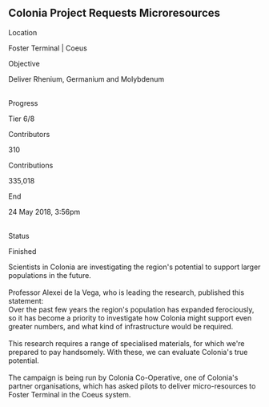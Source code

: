 ## Colonia Project Requests Microresources

Location

Foster Terminal \| Coeus

Objective

Deliver Rhenium, Germanium and Molybdenum

\
Progress

Tier 6/8

Contributors

310

Contributions

335,018

End

24 May 2018, 3:56pm

\
Status

Finished

Scientists in Colonia are investigating the region\'s potential to
support larger populations in the future.\
\
Professor Alexei de la Vega, who is leading the research, published this
statement:\
Over the past few years the region\'s population has expanded
ferociously, so it has become a priority to investigate how Colonia
might support even greater numbers, and what kind of infrastructure
would be required.\
\
This research requires a range of specialised materials, for which
we\'re prepared to pay handsomely. With these, we can evaluate
Colonia\'s true potential.\
\
The campaign is being run by Colonia Co-Operative, one of Colonia\'s
partner organisations, which has asked pilots to deliver micro-resources
to Foster Terminal in the Coeus system.

